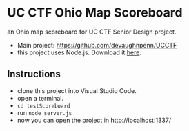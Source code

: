 # UC CTF Ohio Map Scoreboard
an Ohio map scoreboard for UC CTF Senior Design project.
* Main project: https://github.com/devaughnpenn/UCCTF
* this project uses Node.js. Download it [here](https://nodejs.org/en/download/).

## Instructions
* clone this project into Visual Studio Code.
* open a terminal.
* `cd testScoreboard`
* run `node server.js`
* now you can open the project in http://localhost:1337/
